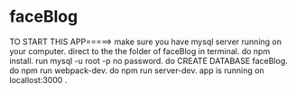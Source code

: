 # faceBlog
TO START THIS APP=====>
make sure you have mysql server running on your computer.
direct to the the folder of faceBlog in terminal.
do npm install.
run mysql -u root -p no password. do CREATE DATABASE faceBlog.
do npm run webpack-dev.
do npm run server-dev.
app is running on locallost:3000 .
